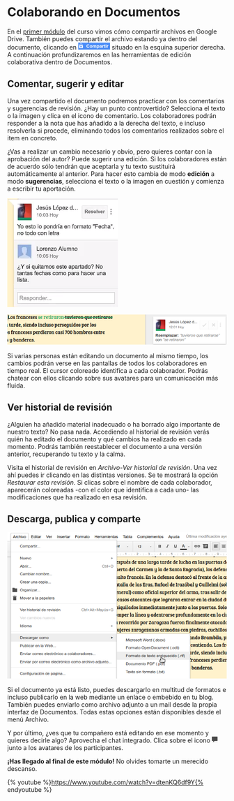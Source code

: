 # Colaborando en Documentos

En el [primer módulo](compartir-y-colaborar.md) del curso vimos cómo compartir archivos en Google Drive. También puedes compartir el archivo estando ya dentro del documento, clicando en ![](https://raw.githubusercontent.com/catedu/curso-google-drive/master/images/Boton_compartir.png) situado en la esquina superior derecha. A continuación profundizaremos en las herramientas de edición colaborativa dentro de Documentos.

## Comentar, sugerir y editar

Una vez compartido el documento podremos practicar con los comentarios y sugerencias de revisión. ¿Hay un punto controvertido? Selecciona el
texto o la imagen y clica en el icono de comentario. Los colaboradores podrán responder a la nota que has añadido a la derecha del texto, e
incluso resolverla si procede, eliminando todos los comentarios realizados sobre el item en concreto.

¿Vas a realizar un cambio necesario y obvio, pero quieres contar con la aprobación del autor? Puede sugerir una edición. Si los colaboradores
están de acuerdo sólo tendrán que aceptarla y tu texto sustituirá automáticamente al anterior. Para hacer esto cambia de modo **edición**
a modo **sugerencias**, selecciona el texto o la imagen en cuestión y comienza a escribir tu aportación.

![Comentando en Documentos de Google](https://raw.githubusercontent.com/catedu/curso-google-drive/master/images/Comentando_en_Documentos_de_Google.png)

![Sugiriendo en Documentos de Google](https://raw.githubusercontent.com/catedu/curso-google-drive/master/images/Sugiriendo_en_Documentos_de_Google.png)

Si varias personas están editando un documento al mismo tiempo, los cambios podrán verse en las pantallas de todos los colaboradores en tiempo real. El cursor coloreado identifica a cada colaborador. Podrás chatear con ellos clicando sobre sus avatares para un comunicación más fluida.

## Ver historial de revisión

¿Alguien ha añadido material inadecuado o ha borrado algo importante de nuestro texto? No pasa nada. Accediendo al historial de revisión verás
quién ha editado el documento y qué cambios ha realizado en cada momento. Podrás también reestablecer el documento a una versión anterior, recuperando tu texto y la calma.

Visita el historial de revisión en *Archivo*-*Ver historial de revisión*. Una vez ahí puedes ir clicando en las distintas versiones. Se
te mostrará la opción *Restaurar esta revisión*. Si clicas sobre el nombre de cada colaborador, aparecerán coloreadas -con el color que
identifica a cada uno- las modificaciones que ha realizado en esa revisión.

## Descarga, publica y comparte

![Descargando Documentos de Google](https://raw.githubusercontent.com/catedu/curso-google-drive/master/images/Descargando_Documentos_de_Google.png)

Si el documento ya está listo, puedes descargarlo en multitud de formatos e incluso publicarlo en la web mediante un enlace o embebido en tu blog. También puedes enviarlo como archivo adjunto a un mail desde la propia interfaz de Documentos. Todas estas opciones están disponibles desde el menú Archivo.

Y por último, ¿ves que tu compañero está editando en ese momento y quieres decirle algo? Aprovecha el chat integrado. Clica sobre el icono ![Icono de chat](https://raw.githubusercontent.com/catedu/curso-google-drive/master/images/Icono_de_chat.png) junto a los avatares de los participantes.

**¡Has llegado al final de este módulo!** No olvides tomarte un merecido descanso.

{% youtube %}https://www.youtube.com/watch?v=dtenKQ6df9Y{% endyoutube %}